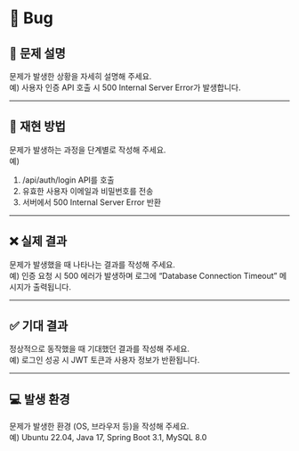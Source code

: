 # 🐞 Bug

## 📄 문제 설명
문제가 발생한 상황을 자세히 설명해 주세요.  
예) 사용자 인증 API 호출 시 500 Internal Server Error가 발생합니다.

---

## 🔄 재현 방법
문제가 발생하는 과정을 단계별로 작성해 주세요.  
예)
1.	/api/auth/login API를 호출
2.	유효한 사용자 이메일과 비밀번호를 전송
3.	서버에서 500 Internal Server Error 반환

---

## ❌ 실제 결과
문제가 발생했을 때 나타나는 결과를 작성해 주세요.  
예) 인증 요청 시 500 에러가 발생하며 로그에 “Database Connection Timeout” 메시지가 출력됩니다.

---

## ✅ 기대 결과
정상적으로 동작했을 때 기대했던 결과를 작성해 주세요.  
예) 로그인 성공 시 JWT 토큰과 사용자 정보가 반환됩니다.

---

## 💻 발생 환경
문제가 발생한 환경 (OS, 브라우저 등)을 작성해 주세요.  
예) Ubuntu 22.04, Java 17, Spring Boot 3.1, MySQL 8.0
